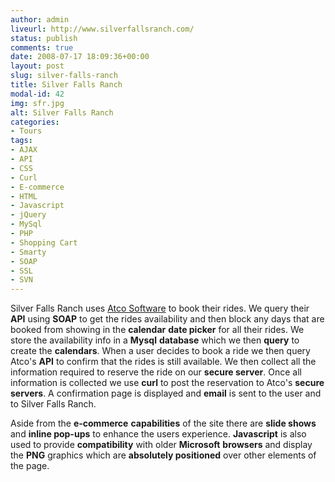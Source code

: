 ```yaml
---
author: admin
liveurl: http://www.silverfallsranch.com/
status: publish
comments: true
date: 2008-07-17 18:09:36+00:00
layout: post
slug: silver-falls-ranch
title: Silver Falls Ranch
modal-id: 42
img: sfr.jpg
alt: Silver Falls Ranch
categories:
- Tours
tags:
- AJAX
- API
- CSS
- Curl
- E-commerce
- HTML
- Javascript
- jQuery
- MySql
- PHP
- Shopping Cart
- Smarty
- SOAP
- SSL
- SVN
---
```

Silver Falls Ranch uses [Atco Software](http://atcosoftware.net/) to book their rides. We query their **API** using **SOAP** to get the rides availability and then block any days that are booked from showing in the **calendar** **date picker** for all their rides. We store the availability info in a **Mysql** **database** which we then **query** to create the **calendars**. When a user decides to book a ride we then query Atco's **API** to confirm that the rides is still available. We then collect all the information required to reserve the ride on our **secure server**. Once all information is collected we use **curl** to post the reservation to Atco's **secure servers**. A confirmation page is displayed and **email** is sent to the user and to Silver Falls Ranch.



Aside from the **e-commerce** **capabilities** of the site there are **slide shows** and **inline pop-ups** to enhance the users experience. **Javascript** is also used to provide **compatibility** with older **Microsoft** **browsers** and display the **PNG** graphics which are **absolutely positioned** over other elements of the page.
